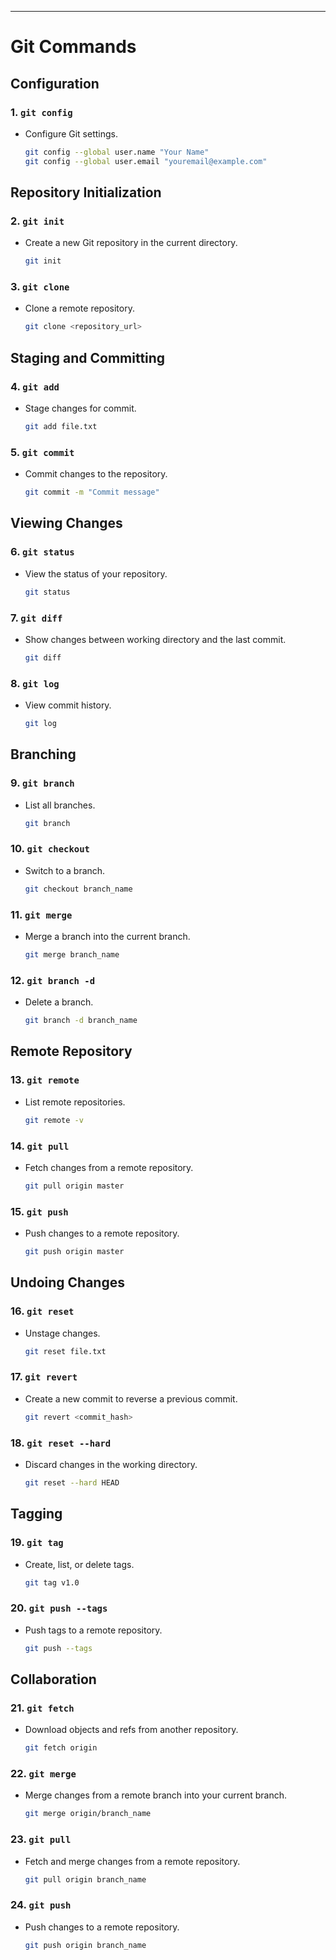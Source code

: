 
---

# Git Commands

## Configuration

### 1. `git config`
- Configure Git settings.
   ```bash
   git config --global user.name "Your Name"
   git config --global user.email "youremail@example.com"
   ```

## Repository Initialization

### 2. `git init`
- Create a new Git repository in the current directory.
   ```bash
   git init
   ```

### 3. `git clone`
- Clone a remote repository.
   ```bash
   git clone <repository_url>
   ```

## Staging and Committing

### 4. `git add`
- Stage changes for commit.
   ```bash
   git add file.txt
   ```

### 5. `git commit`
- Commit changes to the repository.
   ```bash
   git commit -m "Commit message"
   ```

## Viewing Changes

### 6. `git status`
- View the status of your repository.
   ```bash
   git status
   ```

### 7. `git diff`
- Show changes between working directory and the last commit.
   ```bash
   git diff
   ```

### 8. `git log`
- View commit history.
   ```bash
   git log
   ```

## Branching

### 9. `git branch`
- List all branches.
   ```bash
   git branch
   ```

### 10. `git checkout`
- Switch to a branch.
   ```bash
   git checkout branch_name
   ```

### 11. `git merge`
- Merge a branch into the current branch.
   ```bash
   git merge branch_name
   ```

### 12. `git branch -d`
- Delete a branch.
   ```bash
   git branch -d branch_name
   ```

## Remote Repository

### 13. `git remote`
- List remote repositories.
   ```bash
   git remote -v
   ```

### 14. `git pull`
- Fetch changes from a remote repository.
   ```bash
   git pull origin master
   ```

### 15. `git push`
- Push changes to a remote repository.
   ```bash
   git push origin master
   ```

## Undoing Changes

### 16. `git reset`
- Unstage changes.
   ```bash
   git reset file.txt
   ```

### 17. `git revert`
- Create a new commit to reverse a previous commit.
   ```bash
   git revert <commit_hash>
   ```

### 18. `git reset --hard`
- Discard changes in the working directory.
   ```bash
   git reset --hard HEAD
   ```

## Tagging

### 19. `git tag`
- Create, list, or delete tags.
   ```bash
   git tag v1.0
   ```

### 20. `git push --tags`
- Push tags to a remote repository.
   ```bash
   git push --tags
   ```

## Collaboration

### 21. `git fetch`
- Download objects and refs from another repository.
   ```bash
   git fetch origin
   ```

### 22. `git merge`
- Merge changes from a remote branch into your current branch.
   ```bash
   git merge origin/branch_name
   ```

### 23. `git pull`
- Fetch and merge changes from a remote repository.
   ```bash
   git pull origin branch_name
   ```

### 24. `git push`
- Push changes to a remote repository.
   ```bash
   git push origin branch_name
   ```
